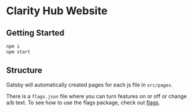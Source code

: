 # Clarity Hub Website

## Getting Started

```bash
npm i
npm start
```

## Structure

Gatsby will automatically created pages for each js file in `src/pages`.

There is a `flags.json` file where you can turn features on or off or
change a/b text. To see how to use the flags package, check out [flags](https://github.com/garbles/flag).
